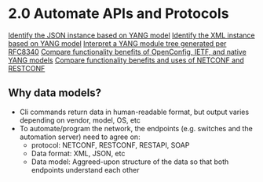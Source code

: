 # 2.0 Automate APIs and Protocols

[Identify the JSON instance based on YANG model](01_Identify_the_JSON_Instance_Based_on_YANG_Model.md)
[Identify the XML instance based on YANG model](02_Identify_the_XML_Instance_Based_on_YANG_model.md)
[Interpret a YANG module tree generated per RFC8340](03_Interpret_a_YANG_Module_Tree_Generated_Per_RFC8340.md)
[Compare functionality benefits of OpenConfig, IETF, and native YANG models](04_Compare_Functionality_Benefits_of_Open_and_Native_YANG_models.md)
[Compare functionality benefits and uses of NETCONF and RESTCONF](05_Compare_Functionality_Benefits_and_Uses_of_NETCONF_and_RESTCONF.md)





## Why data models?

- Cli commands return data in human-readable format, but output varies depending on vendor, model, OS, etc
- To automate/program the network, the endpoints (e.g. switches and the automation server) need to agree on:
  - protocol: NETCONF, RESTCONF, RESTAPI, SOAP
  - Data format: XML, JSON, etc
  - Data model: Aggreed-upon structure of the data so that both endpoints understand each other

